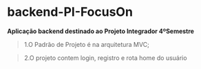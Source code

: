 # backend-PI-FocusOn

**Aplicação backend destinado ao Projeto Integrador 4ºSemestre**

>1.O Padrão de Projeto é na arquitetura MVC; 

>2.O projeto contem login, registro e rota home do usuário
